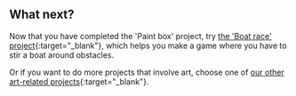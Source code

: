 ## What next?

Now that you have completed the 'Paint box' project, try [the 'Boat race' project](https://projects.raspberrypi.org/en/projects/boat-race){:target="_blank"}, which helps you make a game where you have to stir a boat around obstacles.

Or if you want to do more projects that involve art, choose one of [our other art-related projects](https://projects.raspberrypi.org/en/projects?interests%5B%5D=art){:target="_blank"}.